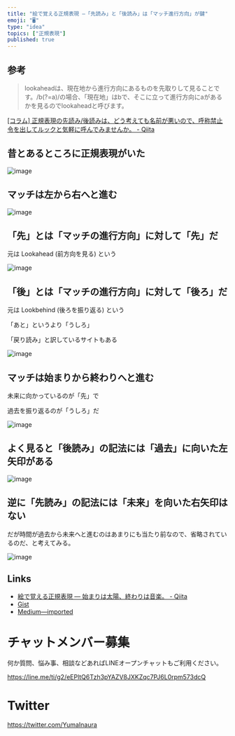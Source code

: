 ```yaml
---
title: "絵で覚える正規表現 —「先読み」と「後読み」は「マッチ進行方向」が鍵"
emoji: "🖥"
type: "idea"
topics: ["正規表現"]
published: true
---
```


## 参考

>lookaheadは、現在地から進行方向にあるものを先取りして見ることです。/b(?=a)/の場合、「現在地」はbで、そこに立って進行方向にaがあるかを見るのでlookaheadと呼びます。

[[コラム] 正規表現の先読み/後読みは、どう考えても名前が悪いので、呼称禁止令を出してルックと気軽に呼んでみませんか。 - Qiita](https://qiita.com/mochizukikotaro/items/84f3ab2740b8efbe0dc6#comment-9073b5e77e0e237412fa)


## 昔とあるところに正規表現がいた

![image](https://user-images.githubusercontent.com/13635059/45459035-793b2580-b731-11e8-8633-4a698d4d34a8.png)

## マッチは左から右へと進む

![image](https://user-images.githubusercontent.com/13635059/45459040-7dffd980-b731-11e8-8206-ba059406b34d.png)

## 「先」とは「マッチの進行方向」に対して「先」だ

元は Lookahead (前方向を見る) という

![image](https://user-images.githubusercontent.com/13635059/45459041-7fc99d00-b731-11e8-9171-e11150133246.png)

## 「後」とは「マッチの進行方向」に対して「後ろ」だ

元は Lookbehind (後ろを振り返る) という

「あと」というより「うしろ」

「戻り読み」と訳しているサイトもある

![image](https://user-images.githubusercontent.com/13635059/45459042-81936080-b731-11e8-843e-061b3bd187af.png)

## マッチは始まりから終わりへと進む

未来に向かっているのが「先」で

過去を振り返るのが「うしろ」だ

![image](https://user-images.githubusercontent.com/13635059/45459053-8eb04f80-b731-11e8-8f5d-10d9bcdbf3bd.png)


## よく見ると「後読み」の記法には「過去」に向いた左矢印がある


![image](https://user-images.githubusercontent.com/13635059/45520778-e3b59980-b7f5-11e8-9ee6-823e6b3f6d08.png)


## 逆に「先読み」の記法には「未来」を向いた右矢印はない

だが時間が過去から未来へと進むのはあまりにも当たり前なので、省略されているのだ、と考えてみる。

![image](https://user-images.githubusercontent.com/13635059/45520759-d8fb0480-b7f5-11e8-888b-38e2da4f0cae.png)

## Links

- [絵で覚える正規表現 — 始まりは太陽、終わりは音楽。 - Qiita](https://qiita.com/YumaInaura/items/201c515d3379b5e72e8d)
- [Gist](https://gist.github.com/YumaInaura/da4c4451ca49faab83860377cc81ef98)
- [Medium—imported](https://medium.com/supersonic-generation/regex-how-to-remember-lookahead-and-lookbehind-bf2f47308753)








<!-- Update From Qiita API -->

# チャットメンバー募集


何か質問、悩み事、相談などあればLINEオープンチャットもご利用ください。

https://line.me/ti/g2/eEPltQ6Tzh3pYAZV8JXKZqc7PJ6L0rpm573dcQ





# Twitter


https://twitter.com/YumaInaura


<!-- Update From Qiita API -->


